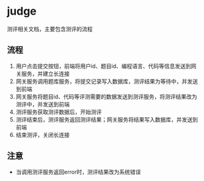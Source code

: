 # judge
测评相关文档，主要包含测评的流程

## 流程
1. 用户点击提交按钮，前端将用户id、题目id、编程语言、代码等信息发送到网关服务，并建立长连接
2. 网关服务调用题库服务，将提交记录写入数据库，测评结果为等待中，并发送到前端
3. 网关服务将题目id、代码等评测需要的数据发送到测评服务，将测评结果改为测评中，并发送到前端
4. 测评服务获取测评数据后，开始测评
5. 测评结束后，测评服务返回测评结果；网关服务将结果写入数据库，并发送到前端
6. 结束测评，关闭长连接

## 注意
- 当调用测评服务返回error时，测评结果改为系统错误